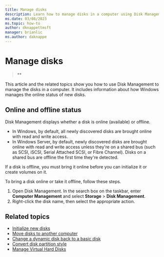 ```yaml
---
title: Manage disks
description: Learn how to manage disks in a computer using Disk Management and discover whether a disk is online or offline and how to bring it online.
ms.date: 03/08/2023
ms.topic: how-to
author: dknappettmsft
manager: brianlic
ms.author: daknappe
---
```


# Manage disks

> **

This article and the related topics show you how to use Disk Management to manage the disks in a computer. It includes information about how Windows manages the online status of new disks.

## Online and offline status

Disk Management displays whether a disk is online (available) or offline.

- In Windows, by default, all newly discovered disks are brought online with read and write access.
- In Windows Server, by default, newly discovered disks are brought online with read and write access unless they're on a shared bus (such as SCSI, iSCSI, Serial Attached SCSI, or Fibre Channel). Disks on a shared bus are offline the first time they're detected.

If a disk is offline, you must bring it online before you can initialize it or create volumes on it.

To bring a disk online or take it offline, follow these steps.

1. Open Disk Management. In the search box on the taskbar, enter **Computer Management** and select **Storage** > **Disk Management**.
1. Right-click the disk name, then select the appropriate action.

## Related topics

- [Initialize new disks](initialize-new-disks.md)
- [Move disks to another computer](move-disks-to-another-computer.md)
- [Change a dynamic disk back to a basic disk](change-a-dynamic-disk-back-to-a-basic-disk.md)
- [Convert disk partition style](change-disk-partition-scheme.md)
- [Manage Virtual Hard Disks](manage-virtual-hard-disks.md)
